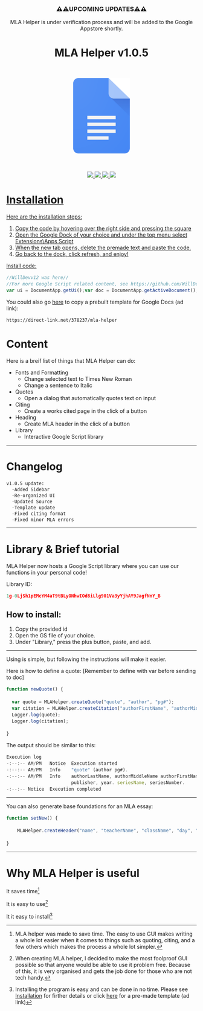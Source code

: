 <h3 align="center">⚠️⚠️UPCOMING UPDATES⚠️⚠️</h3>
<p align="center">MLA Helper is under verification process and will be added to the Google Appstore shortly.</p>

<h1 align="center">MLA Helper v1.0.5</h1><br>
<p align="center">
  <img src="https://github.com/WillDev12/MLA-Helper/blob/main/img/Google_Docs_logo_(2014-2020).svg%20(1).png" width="150" height="200">
</p><br>
<p align="center">
  <a href="https://github.com/WillDev12">
    <img src="https://img.shields.io/github/followers/WillDev12?color=success&label=Follow%20my%20github&logo=github&style=for-the-badge">
  <a href="https://github.com/WillDev12/MLA-Helper/network/members">
    <img src="https://img.shields.io/github/forks/WillDev12/MLA-Helper?logo=git&style=for-the-badge">
  <a href="https://github.com/WillDev12/MLA-Helper/stargazers">
    <img src="https://img.shields.io/github/stars/WillDev12/MLA-Helper?logo=git&color=yellow&style=for-the-badge">
  <img src="https://img.shields.io/github/watchers/WillDev12/MLA-Helper?logo=git&style=for-the-badge">
</p>

# Installation
Here are the installation steps:

1. Copy the code by hovering over the right side and pressing the square
2. Open the Google Dock of your choice and under the top menu select Extensions\Apps Script
3. When the new tab opens, delete the premade text and paste the code.
4. Go back to the dock, click refresh, and enjoy!

Install code:
``` javascript
//WillDevv12 was here//
//For more Google Script related content, see https://github.com/WillDev12//
var ui = DocumentApp.getUi();var doc = DocumentApp.getActiveDocument(),body = doc.getBody(),cup = body.getParagraphs();function onOpen() {ui.createMenu('MLA Helper').addItem('Launch GUI', 'launchGUI').addSeparator().addItem('Make MLA Header', 'newHeader').addItem('New Quote', 'newQuote').addSeparator().addSubMenu(DocumentApp.getUi().createMenu('New Citing').addItem('Create Citings Page', 'citingsPage').addSeparator().addItem('Book', 'newCitation')).addSubMenu(DocumentApp.getUi().createMenu('Fonts').addItem("Times New Romanator", "timesNew").addItem("Italicator", "italixer")).addToUi();ui.alert("MLA Helper v1.0.5 script by WillDevv12 \n\n Catch me on GitHub: https://github.com/WillDev12");}function newQuote(){var output = UrlFetchApp.fetch("https://raw.githubusercontent.com/WillDev12/MLA-Helper/main/scr/html/quote.html");var form = HtmlService.createHtmlOutput(output.getContentText()).setWidth(800).setHeight(360);ui.showModalDialog(form, '‎');}function newCitation(){var output = UrlFetchApp.fetch("https://raw.githubusercontent.com/WillDev12/MLA-Helper/main/scr/html/citation.html");var form = HtmlService.createHtmlOutput(output.getContentText()).setWidth(800).setHeight(700);ui.showModalDialog(form, 'New Citation');}function newHeader(){body.insertParagraph(0, "Name\nTeacher's Name\nClass\nDate (Day# Month Year)\n\n");body.insertParagraph(1, "TITLE").setAlignment(DocumentApp.HorizontalAlignment.CENTER);}function returnedHeading(title, name, tname, came, day, month, year) {const monthNames = ["January", "February", "March", "April", "May", "June","July", "August", "September", "October", "November", "December"];body.insertParagraph(0, name+"\n"+tname+"\n"+came+"\n"+day+" "+monthNames[month]+" "+ year +"\n\n");body.insertParagraph(1, title).setAlignment(DocumentApp.HorizontalAlignment.CENTER);}function timesNew(){const selection = DocumentApp.getActiveDocument().getSelection();if (selection != null) {const element = selection.getRangeElements()[0];element.getElement().asText().setFontFamily(element.getStartOffset(),element.getEndOffsetInclusive(),"Times New Roman").setFontSize(element.getStartOffset(), element.getEndOffsetInclusive(),12);} else {var e = "nullselected";FeedbackError(e);}}function italixer(){const selection = DocumentApp.getActiveDocument().getSelection();if (selection != null) {const element = selection.getRangeElements()[0];element.getElement().asText().setItalic(true);} else {var e = "nullselected";FeedbackError(e);}}function citingsPage(){var par = doc.getParagraphs();var num = 1;for (var i in par) {num++;}num = num - 1;body.insertPageBreak(num);body.insertParagraph(num + 1, "Works Cited").setAlignment(DocumentApp.HorizontalAlignment.CENTER);body.insertParagraph(num + 2, "");par = doc.getParagraphs();var position = doc.newPosition(par[par.length-1], 0);doc.setCursor(position);}function SendQuote(quote, author, pagen) {var str = '"' + quote + '" (' + author + " " + pagen + ").";var cursor = DocumentApp.getActiveDocument().getCursor();var surroundingText = cursor.getSurroundingText();surroundingText.appendText(str);}function citeBook(cont, afn, amn, aln, asfx, title, pub, city, sn, snum, edition, year) {var product = "";var product2 = "";var indent1 = "";var italix = "";if (aln === "") {} else {product = aln + ", "}if (amn === "") {} else {product = product + amn + " "}if (afn === "") {} else {product = product + afn + ", "}if (asfx === "") {} else {product = product + asfx + ", "}if (cont === "role") {} else {product = product + cont + ". "}if (title === "") {} else {italix = title + ". "}if (edition === "") {} else {product2 = edition + " ed., "}if (city === "") {} else {product2 = product2 + city +", "}if (pub === "") {} else {indent1 = pub + ", "}if (year === "") {} else {indent1 = indent1 + year + ". "}if (sn === "") {} else {indent1 = indent1 + sn + ", "}if (snum === "") {} else {indent1 = indent1 + snum + "."}var output = "<p>"+product+"<i>"+italix+"</i>"+product2+"<br>&emsp;"+indent1;var form = HtmlService.createHtmlOutput(output).setWidth(500).setHeight(150);ui.showModalDialog(form, 'Output Citation');}function FeedbackError(e) {if (e === "null") {ui.alert("ERROR: One or more required inputs are missing.")} else if (e === "nullselected") {ui.alert("ERROR: You must select text before running this script.")} else {ui.alert(e);}}function launchGUI() {var s = UrlFetchApp.fetch("https://raw.githubusercontent.com/WillDev12/MLA-Helper/main/scr/html/sidebar.html");var service = HtmlService.createHtmlOutput(s.getContentText()).setTitle('MLA Helper');DocumentApp.getUi().showSidebar(service);}
```

You could also go [here](https://direct-link.net/378237/mla-helper) to copy a prebuilt template for Google Docs (ad link):

```
https://direct-link.net/378237/mla-helper
```

# Content

Here is a breif list of things that MLA Helper can do:


 * Fonts and Formatting
   * Change selected text to Times New Roman
   * Change a sentence to Italic
 * Quotes
   * Open a dialog that automatically quotes text on input
 * Citing
   * Create a works cited page in the click of a button
 * Heading
   * Create MLA header in the click of a button
 * Library
   * Interactive Google Script library

- - -
   
# Changelog

```
v1.0.5 update:
  -Added Sidebar
  -Re-organized UI
  -Updated Source
  -Template update
  -Fixed citing format
  -Fixed minor MLA errors
```

- - -

# Library & Brief tutorial

MLA Helper now hosts a Google Script library where you can use our functions in your personal code!

Library ID:
``` javascript
1g-0LjSh1pEMcYM4aT9tBLyONhwIOd8iLlg901Va3yYjhAY9JagfNnY_B
```

<h2>How to install:</h2>

  1. Copy the provided id
  2. Open the GS file of your choice.
  3. Under "Library," press the plus button, paste, and add.
  
  - - -
  
Using is simple, but following the instructions will make it easier.

Here is how to define a quote: [Remember to define with var before sending to doc]
``` javascript
function newQuote() {

  var quote = MLAHelper.createQuote("quote", "author", "pg#");
  var citation = MLAHelper.createCitation("authorFirstName", "authorMiddleName", "authorLastName", "authorSuffix", "contribution", "title", "publisher", "city", "seriesName", "seriesNumber", "edition", "year");
  Logger.log(quote);
  Logger.log(citation);
  
}
```
The output should be similar to this:
``` javascript
Execution log
-:--:-- AM/PM	Notice	Execution started
-:--:-- AM/PM	Info	"quote" (author pg#).
-:--:-- AM/PM	Info	authorLastName, authorMiddleName authorFirstName, authorSuffix, contribution. title. edition ed., city, 
                        publisher, year. seriesName, seriesNumber.
-:--:--	Notice	Execution completed
```
- - -
You can also generate base foundations for an MLA essay:
``` javascript
function setNew() {
  
    MLAHelper.createHeader("name", "teacherName", "className", "day", "month", "year", "title");
  
}
```

- - -

# Why MLA Helper is useful

It saves time[^1]

It is easy to use[^2]

It it easy to install[^3]

[^1]: MLA helper was made to save time.  The easy to use GUI makes writing a whole lot easier when it comes to things such as quoting, citing, and a few others which makes the process a whole lot simpler.

[^2]: When creating MLA helper, I decided to make the most foolproof GUI possible so that anyone would be able to use it problem free.  Because of this, it is very organised and gets the job done for those who are not tech handy.

[^3]: Installing the program is easy and can be done in no time.  Please see [Installation](https://github.com/WillDev12/MLA-Helper/blob/main/readme.md#installation) for firther details or click [here](https://direct-link.net/378237/mla-helper) for a pre-made template (ad link) 
